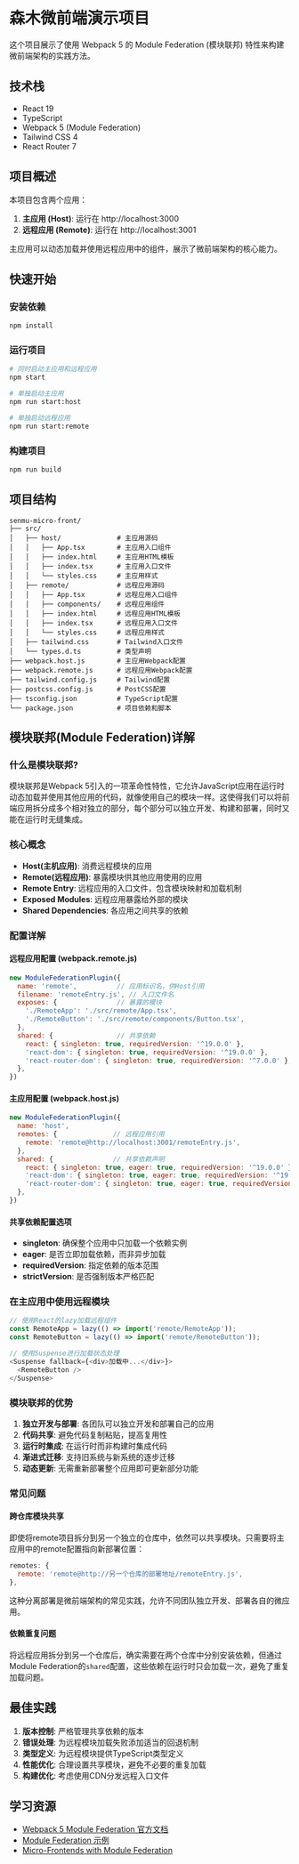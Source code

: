 # 森木微前端演示项目

这个项目展示了使用 Webpack 5 的 Module Federation (模块联邦) 特性来构建微前端架构的实践方法。

## 技术栈

- React 19
- TypeScript
- Webpack 5 (Module Federation)
- Tailwind CSS 4
- React Router 7

## 项目概述

本项目包含两个应用：

1. **主应用 (Host)**: 运行在 http://localhost:3000
2. **远程应用 (Remote)**: 运行在 http://localhost:3001

主应用可以动态加载并使用远程应用中的组件，展示了微前端架构的核心能力。

## 快速开始

### 安装依赖

```bash
npm install
```

### 运行项目

```bash
# 同时启动主应用和远程应用
npm start

# 单独启动主应用
npm run start:host

# 单独启动远程应用
npm run start:remote
```

### 构建项目

```bash
npm run build
```

## 项目结构

```
senmu-micro-front/
├── src/
│   ├── host/              # 主应用源码
│   │   ├── App.tsx        # 主应用入口组件
│   │   ├── index.html     # 主应用HTML模板
│   │   ├── index.tsx      # 主应用入口文件
│   │   └── styles.css     # 主应用样式
│   ├── remote/            # 远程应用源码
│   │   ├── App.tsx        # 远程应用入口组件
│   │   ├── components/    # 远程应用组件
│   │   ├── index.html     # 远程应用HTML模板
│   │   ├── index.tsx      # 远程应用入口文件
│   │   └── styles.css     # 远程应用样式
│   ├── tailwind.css       # Tailwind入口文件
│   └── types.d.ts         # 类型声明
├── webpack.host.js        # 主应用Webpack配置
├── webpack.remote.js      # 远程应用Webpack配置
├── tailwind.config.js     # Tailwind配置
├── postcss.config.js      # PostCSS配置
├── tsconfig.json          # TypeScript配置
└── package.json           # 项目依赖和脚本
```

## 模块联邦(Module Federation)详解

### 什么是模块联邦?

模块联邦是Webpack 5引入的一项革命性特性，它允许JavaScript应用在运行时动态加载并使用其他应用的代码，就像使用自己的模块一样。这使得我们可以将前端应用拆分成多个相对独立的部分，每个部分可以独立开发、构建和部署，同时又能在运行时无缝集成。

### 核心概念

- **Host(主机应用)**: 消费远程模块的应用
- **Remote(远程应用)**: 暴露模块供其他应用使用的应用
- **Remote Entry**: 远程应用的入口文件，包含模块映射和加载机制
- **Exposed Modules**: 远程应用暴露给外部的模块
- **Shared Dependencies**: 各应用之间共享的依赖

### 配置详解

#### 远程应用配置 (webpack.remote.js)

```javascript
new ModuleFederationPlugin({
  name: 'remote',          // 应用标识名，供Host引用
  filename: 'remoteEntry.js', // 入口文件名
  exposes: {               // 暴露的模块
    './RemoteApp': './src/remote/App.tsx',
    './RemoteButton': './src/remote/components/Button.tsx',
  },
  shared: {                // 共享依赖
    react: { singleton: true, requiredVersion: '^19.0.0' },
    'react-dom': { singleton: true, requiredVersion: '^19.0.0' },
    'react-router-dom': { singleton: true, requiredVersion: '^7.0.0' },
  },
})
```

#### 主应用配置 (webpack.host.js)

```javascript
new ModuleFederationPlugin({
  name: 'host',
  remotes: {              // 远程应用引用
    remote: 'remote@http://localhost:3001/remoteEntry.js',
  },
  shared: {               // 共享依赖声明
    react: { singleton: true, eager: true, requiredVersion: '^19.0.0' },
    'react-dom': { singleton: true, eager: true, requiredVersion: '^19.0.0' },
    'react-router-dom': { singleton: true, eager: true, requiredVersion: '^7.0.0' },
  },
})
```

#### 共享依赖配置选项

- **singleton**: 确保整个应用中只加载一个依赖实例
- **eager**: 是否立即加载依赖，而非异步加载
- **requiredVersion**: 指定依赖的版本范围
- **strictVersion**: 是否强制版本严格匹配

### 在主应用中使用远程模块

```javascript
// 使用React的lazy加载远程组件
const RemoteApp = lazy(() => import('remote/RemoteApp'));
const RemoteButton = lazy(() => import('remote/RemoteButton'));

// 使用Suspense进行加载状态处理
<Suspense fallback={<div>加载中...</div>}>
  <RemoteButton />
</Suspense>
```

### 模块联邦的优势

1. **独立开发与部署**: 各团队可以独立开发和部署自己的应用
2. **代码共享**: 避免代码复制粘贴，提高复用性
3. **运行时集成**: 在运行时而非构建时集成代码
4. **渐进式迁移**: 支持旧系统与新系统的逐步迁移
5. **动态更新**: 无需重新部署整个应用即可更新部分功能

### 常见问题

#### 跨仓库模块共享

即使将remote项目拆分到另一个独立的仓库中，依然可以共享模块。只需要将主应用中的remote配置指向新部署位置：

```javascript
remotes: {
  remote: 'remote@http://另一个仓库的部署地址/remoteEntry.js',
},
```

这种分离部署是微前端架构的常见实践，允许不同团队独立开发、部署各自的微应用。

#### 依赖重复问题

将远程应用拆分到另一个仓库后，确实需要在两个仓库中分别安装依赖，但通过Module Federation的`shared`配置，这些依赖在运行时只会加载一次，避免了重复加载问题。

## 最佳实践

1. **版本控制**: 严格管理共享依赖的版本
2. **错误处理**: 为远程模块加载失败添加适当的回退机制
3. **类型定义**: 为远程模块提供TypeScript类型定义
4. **性能优化**: 合理设置共享模块，避免不必要的重复加载
5. **构建优化**: 考虑使用CDN分发远程入口文件

## 学习资源

- [Webpack 5 Module Federation 官方文档](https://webpack.js.org/concepts/module-federation/)
- [Module Federation 示例](https://github.com/module-federation/module-federation-examples)
- [Micro-Frontends with Module Federation](https://www.youtube.com/watch?v=D3XYAx30CNc)